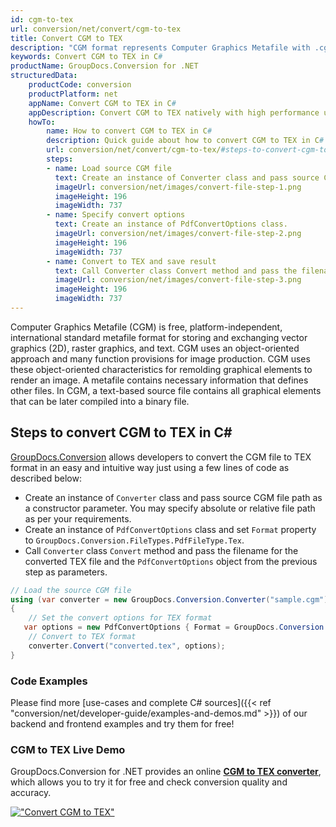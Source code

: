 ```yaml
---
id: cgm-to-tex
url: conversion/net/convert/cgm-to-tex
title: Convert CGM to TEX
description: "CGM format represents Computer Graphics Metafile with .cgm extension. Learn how to convert CGM to TEX file programmatically in C# language using GroupDocs.Conversion for .NET library."
keywords: Convert CGM to TEX in C#
productName: GroupDocs.Conversion for .NET
structuredData:
    productCode: conversion
    productPlatform: net
    appName: Convert CGM to TEX in C#
    appDescription: Convert CGM to TEX natively with high performance using C# language and server side GroupDocs.Conversion for .NET APIs, without the use of any software like Microsoft or Open Office.
    howTo:
        name: How to convert CGM to TEX in C# 
        description: Quick guide about how to convert CGM to TEX in C# with high performance and accuracy.
        url: conversion/net/convert/cgm-to-tex/#steps-to-convert-cgm-to-tex-in-c
        steps:
        - name: Load source CGM file 
          text: Create an instance of Converter class and pass source CGM file path as a constructor parameter. You may specify absolute or relative file path as per your requirements. 
          imageUrl: conversion/net/images/convert-file-step-1.png
          imageHeight: 196
          imageWidth: 737
        - name: Specify convert options 
          text: Create an instance of PdfConvertOptions class.
          imageUrl: conversion/net/images/convert-file-step-2.png
          imageHeight: 196
          imageWidth: 737
        - name: Convert to TEX and save result 
          text: Call Converter class Convert method and pass the filename for the converted HTML file and the PdfConvertOptions object from the previous step as parameters.
          imageUrl: conversion/net/images/convert-file-step-3.png
          imageHeight: 196
          imageWidth: 737
---
```


Computer Graphics Metafile (CGM) is free, platform-independent, international standard metafile format for storing and exchanging vector graphics (2D), raster graphics, and text. CGM uses an object-oriented approach and many function provisions for image production. CGM uses these object-oriented characteristics for remolding graphical elements to render an image. A metafile contains necessary information that defines other files. In CGM, a text-based source file contains all graphical elements that can be later compiled into a binary file.

## Steps to convert CGM to TEX in C#

[GroupDocs.Conversion](https://products.groupdocs.com/conversion/net) allows developers to convert the CGM file to TEX format in an easy and intuitive way just using a few lines of code as described below:

* Create an instance of `Converter` class and pass source CGM file path as a constructor parameter. You may specify absolute or relative file path as per your requirements. 
* Create an instance of `PdfConvertOptions` class and set `Format` property to `GroupDocs.Conversion.FileTypes.PdfFileType.Tex`.
* Call `Converter` class `Convert` method and pass the filename for the converted TEX file and the `PdfConvertOptions` object from the previous step as parameters.

```csharp
// Load the source CGM file
using (var converter = new GroupDocs.Conversion.Converter("sample.cgm"))
{
    // Set the convert options for TEX format
   var options = new PdfConvertOptions { Format = GroupDocs.Conversion.FileTypes.PdfFileType.Tex };
    // Convert to TEX format
    converter.Convert("converted.tex", options);
}
```

### Code Examples

Please find more [use-cases and complete C# sources]({{< ref "conversion/net/developer-guide/examples-and-demos.md" >}}) of our backend and frontend examples and try them for free!

### CGM to TEX Live Demo

GroupDocs.Conversion for .NET provides an online [**CGM to TEX converter**](https://products.groupdocs.app/conversion/cgm-to-tex), which allows you to try it for free and check conversion quality and accuracy.

[!["Convert CGM to TEX"](conversion/net/images/convert-to-tex/convert-cgm-to-tex.png)](https://products.groupdocs.app/conversion/cgm-to-tex)